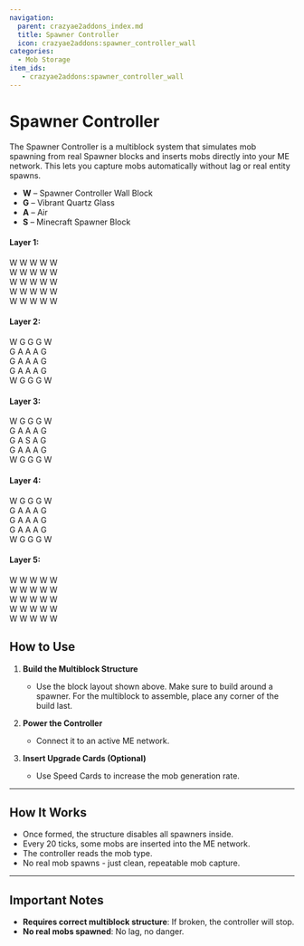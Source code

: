```yaml
---
navigation:
  parent: crazyae2addons_index.md
  title: Spawner Controller
  icon: crazyae2addons:spawner_controller_wall
categories:
  - Mob Storage
item_ids:
   - crazyae2addons:spawner_controller_wall
---
```


<BlockImage id="crazyae2addons:spawner_controller_wall" scale="4"></BlockImage>

# Spawner Controller

The Spawner Controller is a multiblock system that simulates mob spawning from real Spawner blocks and inserts mobs directly into your ME network. This lets you capture mobs automatically without lag or real entity spawns.

- **W** – Spawner Controller Wall Block
- **G** – Vibrant Quartz Glass
- **A** – Air 
- **S** – Minecraft Spawner Block

#### Layer 1:
W W W W W <br/>
W W W W W <br/>
W W W W W <br/>
W W W W W <br/>
W W W W W 

#### Layer 2:
W G G G W <br/>
G A A A G <br/>
G A A A G <br/>
G A A A G <br/>
W G G G W

#### Layer 3:
W G G G W <br/>
G A A A G <br/>
G A S A G <br/>
G A A A G <br/>
W G G G W

#### Layer 4:
W G G G W <br/>
G A A A G <br/>
G A A A G <br/>
G A A A G <br/>
W G G G W

#### Layer 5:
W W W W W <br/>
W W W W W <br/>
W W W W W <br/>
W W W W W <br/>
W W W W W



## How to Use

1. **Build the Multiblock Structure**
   - Use the block layout shown above. Make sure to build around a spawner. For the multiblock to assemble, place any corner of the build last.

2. **Power the Controller**
   - Connect it to an active ME network.

3. **Insert Upgrade Cards (Optional)**
   - Use Speed Cards to increase the mob generation rate.

---

## How It Works

- Once formed, the structure disables all spawners inside.
- Every 20 ticks, some mobs are inserted into the ME network.
- The controller reads the mob type.
- No real mob spawns - just clean, repeatable mob capture.

---

## Important Notes

- **Requires correct multiblock structure**: If broken, the controller will stop.
- **No real mobs spawned**: No lag, no danger.